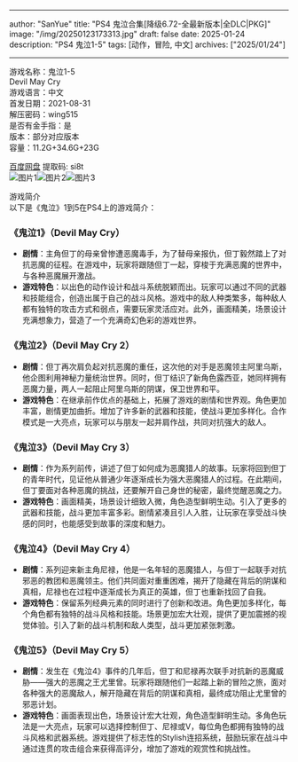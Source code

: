 
---
author: "SanYue"
title: "PS4 鬼泣合集[降级6.72-全最新版本|全DLC|PKG]"
image: "/img/20250123173313.jpg"
draft: false
date: 2025-01-24
description: "PS4 鬼泣1-5"
tags: [动作，冒险, 中文]
archives: ["2025/01/24"]

---

游戏名称：鬼泣1-5   
Devil May Cry    
游戏语言：中文  
首发日期：2021-08-31  
解压密码：wing515  
是否有金手指：是  
版本：部分对应版本   
容量：11.2G+34.6G+23G

[百度网盘](https://pan.baidu.com/s/1F8R8W5RjPFKMyzeJxAkQ-w) 提取码: si8t  
![图片1](/img/72aa6b.jpg)![图片2](/img/0c57ab.jpg)![图片3](/img/6a1453.jpg)  

游戏简介  
以下是《鬼泣》1到5在PS4上的游戏简介：

### 《鬼泣1》（Devil May Cry）
- **剧情**：主角但丁的母亲曾惨遭恶魔毒手，为了替母亲报仇，但丁毅然踏上了对抗恶魔的征程。在游戏中，玩家将跟随但丁一起，穿梭于充满恶魔的世界中，与各种恶魔展开激战。
- **游戏特色**：以出色的动作设计和战斗系统脱颖而出。玩家可以通过不同的武器和技能组合，创造出属于自己的战斗风格。游戏中的敌人种类繁多，每种敌人都有独特的攻击方式和弱点，需要玩家灵活应对。此外，画面精美，场景设计充满想象力，营造了一个充满奇幻色彩的游戏世界。

### 《鬼泣2》（Devil May Cry 2）
- **剧情**：但丁再次肩负起对抗恶魔的重任，这次他的对手是恶魔领主阿里乌斯，他企图利用神秘力量统治世界。同时，但丁结识了新角色露西亚，她同样拥有恶魔力量，两人一起阻止阿里乌斯的阴谋，保卫世界和平。
- **游戏特色**：在继承前作优点的基础上，拓展了游戏的剧情和世界观。角色更加丰富，剧情更加曲折。增加了许多新的武器和技能，使战斗更加多样化。合作模式是一大亮点，玩家可以与朋友一起并肩作战，共同对抗强大的敌人。

### 《鬼泣3》（Devil May Cry 3）
- **剧情**：作为系列前传，讲述了但丁如何成为恶魔猎人的故事。玩家将回到但丁的青年时代，见证他从普通少年逐渐成长为强大恶魔猎人的过程。在此期间，但丁要面对各种恶魔的挑战，还要解开自己身世的秘密，最终觉醒恶魔之力。
- **游戏特色**：画面精美，场景设计细致入微，角色造型鲜明生动。引入了更多的武器和技能，战斗更加丰富多彩。剧情紧凑且引人入胜，让玩家在享受战斗快感的同时，也能感受到故事的深度和魅力。

### 《鬼泣4》（Devil May Cry 4）
- **剧情**：系列迎来新主角尼禄，他是一名年轻的恶魔猎人，与但丁一起联手对抗邪恶的教团和恶魔领主。他们共同面对重重困难，揭开了隐藏在背后的阴谋和真相，尼禄也在过程中逐渐成长为真正的英雄，但丁也重新找回了自我。
- **游戏特色**：保留系列经典元素的同时进行了创新和改进。角色更加多样化，每个角色都有独特的战斗风格和技能。场景更加宏大壮观，提供了更加震撼的视觉体验。引入了新的战斗机制和敌人类型，战斗更加紧张刺激。

### 《鬼泣5》（Devil May Cry 5）
- **剧情**：发生在《鬼泣4》事件的几年后，但丁和尼禄再次联手对抗新的恶魔威胁——强大的恶魔之王尤里曾。玩家将跟随他们一起踏上新的冒险之旅，面对各种强大的恶魔敌人，解开隐藏在背后的阴谋和真相，最终成功阻止尤里曾的邪恶计划。
- **游戏特色**：画面表现出色，场景设计宏大壮观，角色造型鲜明生动。多角色玩法是一大亮点，玩家可以选择控制但丁、尼禄或V，每位角色都拥有独特的战斗风格和武器系统。游戏提供了标志性的Stylish连招系统，鼓励玩家在战斗中通过连贯的攻击组合来获得高评分，增加了游戏的观赏性和挑战性。
